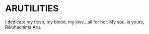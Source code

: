 # ARUTILITIES

I dedicate my flesh, my blood, my love...all for her.
My soul is yours, Rikuhachima Aru.
